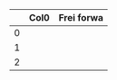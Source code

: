 |    | Col0   | Frei forwa   |
|---:|:-------|:-------------|
|  0 |        |              |
|  1 |        |              |
|  2 |        |              |